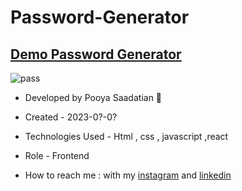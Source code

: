 # Password-Generator
## [Demo Password Generator](https://dashboard-ruddy-ten-93.vercel.app/)

![pass](https://github.com/p-stn/password-generator/assets/63667741/e8a12c19-0681-4e2d-85c8-2aa2f5c6d00d)






- Developed by Pooya Saadatian 🤙

-  Created - 2023-0?-0?

- Technologies Used - Html , css , javascript ,react 

- Role - Frontend

- How to reach me : with my [instagram](https://instagram.com/poya_saadatian) and [linkedin](https://linkedin.com/in/pooya-saadatian-35ab24278)

